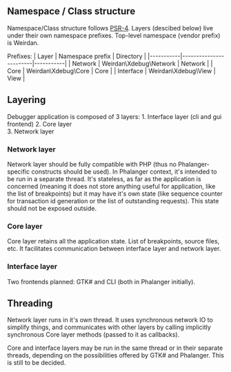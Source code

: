 Namespace / Class structure
---------------------------
Namespace/Class structure follows [PSR-4](http://www.php-fig.org/psr/psr-4/). Layers (descibed below) live under
their own namespace prefixes. Top-level namespace (vendor prefix) is Weirdan.

Prefixes:
| Layer     | Namespace prefix       | Directory |
|-----------|------------------------|-----------|
| Network   | Weirdan\Xdebug\Network | Network   |
| Core      | Weirdan\Xdebug\Core    | Core      |
| Interface | Weirdan\Xdebug\View    | View      |

Layering
--------
Debugger application is composed of 3 layers:
    1. Interface layer (cli and gui frontend)
    2. Core layer  
    3. Network layer

### Network layer
Network layer should be fully compatible with PHP (thus no Phalanger-specific constructs should be used).
In Phalanger context, it's intended to be run in a separate thread. It's stateless, as far as the application
is concerned (meaning it does not store anything useful for application, like the list of breakpoints) but it 
may have it's own state (like sequence counter for transaction id generation or the list of outstanding requests).
This state should not be exposed outside.

### Core layer
Core layer retains all the application state. List of breakpoints, source files, etc. It facilitates communication 
between interface layer and network layer.

### Interface layer
Two frontends planned: GTK# and CLI (both in Phalanger initially).

Threading
---------
Network layer runs in it's own thread. It uses synchronous network IO to simplify things, and communicates with
other layers by calling implicitly synchronous Core layer methods (passed to it as callbacks).

Core and interface layers may be run in the same thread or in their separate threads, depending on the possibilities
offered by GTK# and Phalanger. This is still to be decided.
